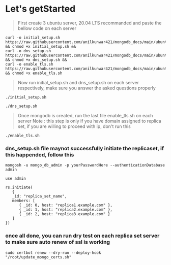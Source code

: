 # Let's getStarted
> First create 3 ubuntu server, 20.04 LTS recommanded and paste the bellow code on each server
```
curl -o initial_setup.sh https://raw.githubusercontent.com/anilkunwar421/mongodb_docs/main/ubuntu/initial_setup.sh && chmod +x initial_setup.sh &&
curl -o dns_setup.sh https://raw.githubusercontent.com/anilkunwar421/mongodb_docs/main/ubuntu/dns_setup.sh && chmod +x dns_setup.sh &&
curl -o enable_tls.sh https://raw.githubusercontent.com/anilkunwar421/mongodb_docs/main/ubuntu/enable_tls.sh && chmod +x enable_tls.sh
```
> Now run initial_setup.sh and dns_setup.sh on each server respectively, make sure you answer the asked questions properly
```
./initial_setup.sh
```
```
./dns_setup.sh
```
> Once mongodb is created, run the last file enable_tls.sh on each server
> Note : this step is only if you have domain assigned to replica set, if you are willing to proceed with ip, don't run this
```
./enable_tls.sh
```
### dns_setup.sh file maynot successfully initiate the replicaset, if this happended, follow this
```
mongosh -u mongo_db_admin -p yourPasswordHere --authenticationDatabase admin
```
```
use admin
```
```
rs.initiate(
   {
   _id: "replica_set_name",
   members: [
      { _id: 0, host: "replica1.example.com" },
      { _id: 1, host: "replica2.example.com" },
      { _id: 2, host: "replica3.example.com" }
   ]
})
```
### once all done, you can run dry test on each replica set server to make sure auto renew of ssl is working
```
sudo certbot renew --dry-run --deploy-hook "/root/update_mongo_certs.sh"
```
